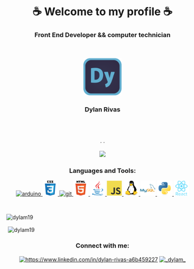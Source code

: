 <h1 align="center">☕ Welcome to my profile ☕</h1>
<h3 align="center">Front End Developer && computer technician</h3>

<div align="center">
  <br><br>
  <a href="https://dylam19.github.io/portafolio/" target="_blank">
    <img src="logo-pag-2.png" alt="Logo" width="100" height="100">
  </a>
  <h3 align="center">Dylan Rivas</h3>
  <p align="center">
    <br />
    <br />
    <br />
    ·
    <!-- <a href="https://github.com/dylam19/portafolio" target"_blank">View repository</a> -->
    ·
  </p>
</div>

<p align="center"> <img src="https://komarev.com/ghpvc/?username=dylam19&label=Profile%20views&color=0e75b6&style=flat" style="width:20%;height:auto; alt="dylam19" /> </p>

<h3 align="center">Languages and Tools:</h3>
<p align="center"> <a href="https://www.arduino.cc/" target="_blank" rel="noreferrer"> <img src="https://cdn.worldvectorlogo.com/logos/arduino-1.svg" alt="arduino" width="40" height="40"/> </a> <a href="https://www.w3schools.com/css/" target="_blank" rel="noreferrer"> <img src="https://raw.githubusercontent.com/devicons/devicon/master/icons/css3/css3-original-wordmark.svg" alt="css3" width="40" height="40"/> </a> <a href="https://git-scm.com/" target="_blank" rel="noreferrer"> <img src="https://www.vectorlogo.zone/logos/git-scm/git-scm-icon.svg" alt="git" width="40" height="40"/> </a> <a href="https://www.w3.org/html/" target="_blank" rel="noreferrer"> <img src="https://raw.githubusercontent.com/devicons/devicon/master/icons/html5/html5-original-wordmark.svg" alt="html5" width="40" height="40"/> </a> <a href="https://www.java.com" target="_blank" rel="noreferrer"> <img src="https://raw.githubusercontent.com/devicons/devicon/master/icons/java/java-original.svg" alt="java" width="40" height="40"/> </a> <a href="https://developer.mozilla.org/en-US/docs/Web/JavaScript" target="_blank" rel="noreferrer"> <img src="https://raw.githubusercontent.com/devicons/devicon/master/icons/javascript/javascript-original.svg" alt="javascript" width="40" height="40"/> </a> <a href="https://www.linux.org/" target="_blank" rel="noreferrer"> <img src="https://raw.githubusercontent.com/devicons/devicon/master/icons/linux/linux-original.svg" alt="linux" width="40" height="40"/> </a> <a href="https://www.mysql.com/" target="_blank" rel="noreferrer"> <img src="https://raw.githubusercontent.com/devicons/devicon/master/icons/mysql/mysql-original-wordmark.svg" alt="mysql" width="40" height="40"/> </a> <a href="https://www.photoshop.com/en" target="_blank" rel="noreferrer"> </a> <a href="https://www.python.org" target="_blank" rel="noreferrer"> <img src="https://raw.githubusercontent.com/devicons/devicon/master/icons/python/python-original.svg" alt="python" width="40" height="40"/> </a> <a href="https://reactjs.org/" target="_blank" rel="noreferrer"> <img src="https://raw.githubusercontent.com/devicons/devicon/master/icons/react/react-original-wordmark.svg" alt="react" width="40" height="40"/> </a> 
</p>
<br>

<p><img align="left" src="https://github-readme-stats.vercel.app/api/top-langs?username=dylam19&show_icons=true&locale=en&&theme=tokyonight" alt="dylam19" /></p>
<br>
<p>&nbsp;<img align="center" src="https://github-readme-stats.vercel.app/api?username=dylam19&show_icons=true&locale=en&theme=tokyonight" alt="dylam19" /></p>

<h3 align="center">Connect with me:</h3>
<p align="center">
<a href="https://linkedin.com/in/https://www.linkedin.com/in/dylan-rivas-a6b459227" target="blank"><img align="center" src="https://raw.githubusercontent.com/rahuldkjain/github-profile-readme-generator/master/src/images/icons/Social/linked-in-alt.svg" alt="https://www.linkedin.com/in/dylan-rivas-a6b459227" height="30" width="40" /></a>
<a href="https://instagram.com/_dylam_" target="blank"><img align="center" src="https://raw.githubusercontent.com/rahuldkjain/github-profile-readme-generator/master/src/images/icons/Social/instagram.svg" alt="_dylam_" height="30" width="40" /></a>
</p>
